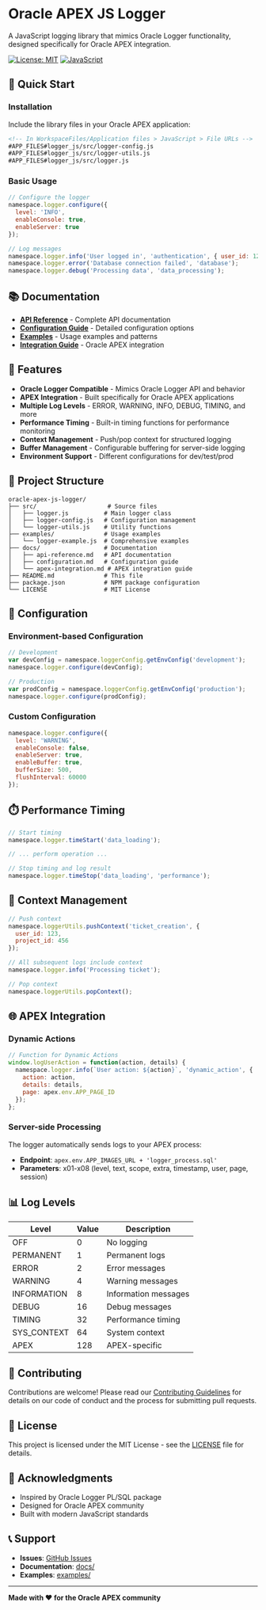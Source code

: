 # Oracle APEX JS Logger

A JavaScript logging library that mimics Oracle Logger functionality, designed specifically for Oracle APEX integration.

[![License: MIT](https://img.shields.io/badge/License-MIT-yellow.svg)](https://opensource.org/licenses/MIT)
[![JavaScript](https://img.shields.io/badge/JavaScript-ES6+-blue.svg)](https://developer.mozilla.org/en-US/docs/Web/JavaScript)

## 🚀 Quick Start

### Installation

Include the library files in your Oracle APEX application:

```html
<!-- In WorkspaceFiles/Application files > JavaScript > File URLs -->
#APP_FILES#logger_js/src/logger-config.js
#APP_FILES#logger_js/src/logger-utils.js
#APP_FILES#logger_js/src/logger.js
```

### Basic Usage

```javascript
// Configure the logger
namespace.logger.configure({
  level: 'INFO',
  enableConsole: true,
  enableServer: true
});

// Log messages
namespace.logger.info('User logged in', 'authentication', { user_id: 123 });
namespace.logger.error('Database connection failed', 'database');
namespace.logger.debug('Processing data', 'data_processing');
```

## 📚 Documentation

- **[API Reference](docs/api-reference.md)** - Complete API documentation
- **[Configuration Guide](docs/configuration.md)** - Detailed configuration options
- **[Examples](examples/)** - Usage examples and patterns
- **[Integration Guide](docs/apex-integration.md)** - Oracle APEX integration

## 🎯 Features

- **Oracle Logger Compatible** - Mimics Oracle Logger API and behavior
- **APEX Integration** - Built specifically for Oracle APEX applications
- **Multiple Log Levels** - ERROR, WARNING, INFO, DEBUG, TIMING, and more
- **Performance Timing** - Built-in timing functions for performance monitoring
- **Context Management** - Push/pop context for structured logging
- **Buffer Management** - Configurable buffering for server-side logging
- **Environment Support** - Different configurations for dev/test/prod

## 📁 Project Structure

```
oracle-apex-js-logger/
├── src/                    # Source files
│   ├── logger.js          # Main logger class
│   ├── logger-config.js   # Configuration management
│   └── logger-utils.js    # Utility functions
├── examples/              # Usage examples
│   └── logger-example.js  # Comprehensive examples
├── docs/                  # Documentation
│   ├── api-reference.md   # API documentation
│   ├── configuration.md   # Configuration guide
│   └── apex-integration.md # APEX integration guide
├── README.md              # This file
├── package.json           # NPM package configuration
└── LICENSE                # MIT License
```

## 🔧 Configuration

### Environment-based Configuration

```javascript
// Development
var devConfig = namespace.loggerConfig.getEnvConfig('development');
namespace.logger.configure(devConfig);

// Production
var prodConfig = namespace.loggerConfig.getEnvConfig('production');
namespace.logger.configure(prodConfig);
```

### Custom Configuration

```javascript
namespace.logger.configure({
  level: 'WARNING',
  enableConsole: false,
  enableServer: true,
  enableBuffer: true,
  bufferSize: 500,
  flushInterval: 60000
});
```

## ⏱️ Performance Timing

```javascript
// Start timing
namespace.logger.timeStart('data_loading');

// ... perform operation ...

// Stop timing and log result
namespace.logger.timeStop('data_loading', 'performance');
```

## 🎯 Context Management

```javascript
// Push context
namespace.loggerUtils.pushContext('ticket_creation', {
  user_id: 123,
  project_id: 456
});

// All subsequent logs include context
namespace.logger.info('Processing ticket');

// Pop context
namespace.loggerUtils.popContext();
```

## 🌐 APEX Integration

### Dynamic Actions

```javascript
// Function for Dynamic Actions
window.logUserAction = function(action, details) {
  namespace.logger.info(`User action: ${action}`, 'dynamic_action', {
    action: action,
    details: details,
    page: apex.env.APP_PAGE_ID
  });
};
```

### Server-side Processing

The logger automatically sends logs to your APEX process:
- **Endpoint**: `apex.env.APP_IMAGES_URL + 'logger_process.sql'`
- **Parameters**: x01-x08 (level, text, scope, extra, timestamp, user, page, session)

## 📊 Log Levels

| Level | Value | Description |
|-------|-------|-------------|
| OFF | 0 | No logging |
| PERMANENT | 1 | Permanent logs |
| ERROR | 2 | Error messages |
| WARNING | 4 | Warning messages |
| INFORMATION | 8 | Information messages |
| DEBUG | 16 | Debug messages |
| TIMING | 32 | Performance timing |
| SYS_CONTEXT | 64 | System context |
| APEX | 128 | APEX-specific |

## 🤝 Contributing

Contributions are welcome! Please read our [Contributing Guidelines](CONTRIBUTING.md) for details on our code of conduct and the process for submitting pull requests.

## 📄 License

This project is licensed under the MIT License - see the [LICENSE](LICENSE) file for details.

## 🙏 Acknowledgments

- Inspired by Oracle Logger PL/SQL package
- Designed for Oracle APEX community
- Built with modern JavaScript standards

## 📞 Support

- **Issues**: [GitHub Issues](https://github.com/your-username/oracle-apex-js-logger/issues)
- **Documentation**: [docs/](docs/)
- **Examples**: [examples/](examples/)

---

**Made with ❤️ for the Oracle APEX community**